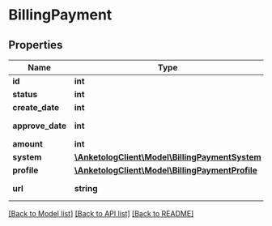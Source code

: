 # BillingPayment

## Properties
Name | Type | Description | Notes
------------ | ------------- | ------------- | -------------
**id** | **int** | ID | 
**status** | **int** | Статус | 
**create_date** | **int** | Дата создания | 
**approve_date** | **int** | Дата подтверждения модератором | [optional] 
**amount** | **int** | Сумма платежа | 
**system** | [**\AnketologClient\Model\BillingPaymentSystem**](BillingPaymentSystem.md) |  | 
**profile** | [**\AnketologClient\Model\BillingPaymentProfile**](BillingPaymentProfile.md) |  | [optional] 
**url** | **string** | URL счета на оплату [system.type&#x3D;noncash] | [optional] 

[[Back to Model list]](../README.md#documentation-for-models) [[Back to API list]](../README.md#documentation-for-api-endpoints) [[Back to README]](../README.md)



